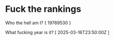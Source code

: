 # Fuck the rankings

Who the hell am I?
{ 19769530 }

What fucking year is it?
[ 2025-03-16T23:50:00Z ]
